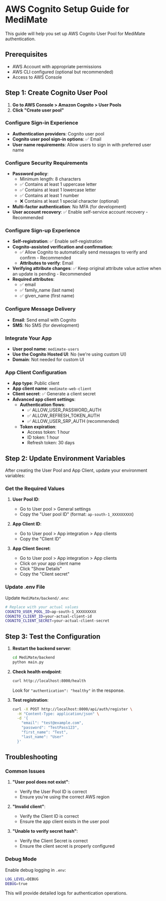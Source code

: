 # AWS Cognito Setup Guide for MediMate

This guide will help you set up AWS Cognito User Pool for MediMate authentication.

## Prerequisites

- AWS Account with appropriate permissions
- AWS CLI configured (optional but recommended)
- Access to AWS Console

## Step 1: Create Cognito User Pool

1. **Go to AWS Console > Amazon Cognito > User Pools**
2. **Click "Create user pool"**

### Configure Sign-in Experience
- **Authentication providers**: Cognito user pool
- **Cognito user pool sign-in options**: ✅ Email
- **User name requirements**: Allow users to sign in with preferred user name

### Configure Security Requirements
- **Password policy**: 
  - Minimum length: 8 characters
  - ✅ Contains at least 1 uppercase letter
  - ✅ Contains at least 1 lowercase letter  
  - ✅ Contains at least 1 number
  - ❌ Contains at least 1 special character (optional)
- **Multi-factor authentication**: No MFA (for development)
- **User account recovery**: ✅ Enable self-service account recovery - Recommended

### Configure Sign-up Experience
- **Self-registration**: ✅ Enable self-registration
- **Cognito-assisted verification and confirmation**:
  - ✅ Allow Cognito to automatically send messages to verify and confirm - Recommended
  - **Attributes to verify**: Email
- **Verifying attribute changes**: ✅ Keep original attribute value active when an update is pending - Recommended
- **Required attributes**: 
  - ✅ email
  - ✅ family_name (last name)
  - ✅ given_name (first name)

### Configure Message Delivery
- **Email**: Send email with Cognito
- **SMS**: No SMS (for development)

### Integrate Your App
- **User pool name**: `medimate-users`
- **Use the Cognito Hosted UI**: No (we're using custom UI)
- **Domain**: Not needed for custom UI

### App Client Configuration
- **App type**: Public client
- **App client name**: `medimate-web-client`
- **Client secret**: ✅ Generate a client secret
- **Advanced app client settings**:
  - **Authentication flows**: 
    - ✅ ALLOW_USER_PASSWORD_AUTH
    - ✅ ALLOW_REFRESH_TOKEN_AUTH
    - ✅ ALLOW_USER_SRP_AUTH (recommended)
  - **Token expiration**:
    - Access token: 1 hour
    - ID token: 1 hour  
    - Refresh token: 30 days

## Step 2: Update Environment Variables

After creating the User Pool and App Client, update your environment variables:

### Get the Required Values

1. **User Pool ID**: 
   - Go to User pool > General settings
   - Copy the "User pool ID" (format: `ap-south-1_XXXXXXXXX`)

2. **App Client ID**:
   - Go to User pool > App integration > App clients
   - Copy the "Client ID"

3. **App Client Secret**:
   - Go to User pool > App integration > App clients
   - Click on your app client name
   - Click "Show Details" 
   - Copy the "Client secret"

### Update .env File

Update `MediMate/backend/.env`:

```bash
# Replace with your actual values
COGNITO_USER_POOL_ID=ap-south-1_XXXXXXXXX
COGNITO_CLIENT_ID=your-actual-client-id
COGNITO_CLIENT_SECRET=your-actual-client-secret
```

## Step 3: Test the Configuration

1. **Restart the backend server**:
   ```bash
   cd MediMate/backend
   python main.py
   ```

2. **Check health endpoint**:
   ```bash
   curl http://localhost:8000/health
   ```
   
   Look for `"authentication": "healthy"` in the response.

3. **Test registration**:
   ```bash
   curl -X POST http://localhost:8000/api/auth/register \
     -H "Content-Type: application/json" \
     -d '{
       "email": "test@example.com",
       "password": "TestPass123",
       "first_name": "Test",
       "last_name": "User"
     }'
   ```

## Troubleshooting

### Common Issues

1. **"User pool does not exist"**:
   - Verify the User Pool ID is correct
   - Ensure you're using the correct AWS region

2. **"Invalid client"**:
   - Verify the Client ID is correct
   - Ensure the app client exists in the user pool

3. **"Unable to verify secret hash"**:
   - Verify the Client Secret is correct
   - Ensure the client secret is properly configured

### Debug Mode

Enable debug logging in `.env`:
```bash
LOG_LEVEL=DEBUG
DEBUG=true
```

This will provide detailed logs for authentication operations.